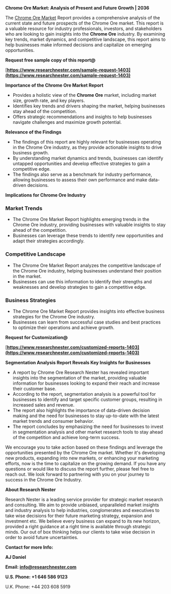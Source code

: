 ﻿<a name="_hlk168570615"></a><a name="_hlk168498031"></a>**Chrome Ore Market: Analysis of Present and Future Growth | 2036**

The [Chrome Ore Market](https://www.researchnester.com/reports/chrome-ore-market/1403) Report provides a comprehensive analysis of the current state and future prospects of the Chrome Ore market. This report is a valuable resource for industry professionals, investors, and stakeholders who are looking to gain insights into the **Chrome Ore** industry. By examining key trends, market dynamics, and competitive landscape, this report aims to help businesses make informed decisions and capitalize on emerging opportunities.

**Request free sample copy of this report@**

[**https://www.researchnester.com/sample-request-1403](https://www.researchnester.com/sample-request-1403)** 

**Importance of the Chrome Ore Market Report**

- Provides a holistic view of the **Chrome Ore** market, including market size, growth rate, and key players.
- Identifies key trends and drivers shaping the market, helping businesses stay ahead of the competition.
- Offers strategic recommendations and insights to help businesses navigate challenges and maximize growth potential.

**Relevance of the Findings**

- The findings of this report are highly relevant for businesses operating in the Chrome Ore industry, as they provide actionable insights to drive business growth.
- By understanding market dynamics and trends, businesses can identify untapped opportunities and develop effective strategies to gain a competitive edge.
- The findings also serve as a benchmark for industry performance, allowing businesses to assess their own performance and make data-driven decisions.

**Implications for Chrome Ore Industry**
### **Market Trends**
- The Chrome Ore Market Report highlights emerging trends in the Chrome Ore industry, providing businesses with valuable insights to stay ahead of the competition.
- Businesses can leverage these trends to identify new opportunities and adapt their strategies accordingly.
### **Competitive Landscape**
- The Chrome Ore Market Report analyzes the competitive landscape of the Chrome Ore industry, helping businesses understand their position in the market.
- Businesses can use this information to identify their strengths and weaknesses and develop strategies to gain a competitive edge.
### **Business Strategies**
- The Chrome Ore Market Report provides insights into effective business strategies for the Chrome Ore industry.
- Businesses can learn from successful case studies and best practices to optimize their operations and achieve growth.

**Request for Customization@**

[**https://www.researchnester.com/customized-reports-1403](https://www.researchnester.com/customized-reports-1403)** 

**Segmentation Analysis Report Reveals Key Insights for Businesses**

- A report by Chrome Ore Research Nester has revealed important insights into the segmentation of the market, providing valuable information for businesses looking to expand their reach and increase their customer base.
- According to the report, segmentation analysis is a powerful tool for businesses to identify and target specific customer groups, resulting in increased sales and revenue.
- The report also highlights the importance of data-driven decision making and the need for businesses to stay up-to-date with the latest market trends and consumer behavior.
- The report concludes by emphasizing the need for businesses to invest in segmentation analysis and other market research tools to stay ahead of the competition and achieve long-term success.

We encourage you to take action based on these findings and leverage the opportunities presented by the Chrome Ore market. Whether it's developing new products, expanding into new markets, or enhancing your marketing efforts, now is the time to capitalize on the growing demand. If you have any questions or would like to discuss the report further, please feel free to reach out. We look forward to partnering with you on your journey to success in the Chrome Ore Industry.

**About Research Nester**

Research Nester is a leading service provider for strategic market research and consulting. We aim to provide unbiased, unparalleled market insights and industry analysis to help industries, conglomerates and executives to take wise decisions for their future marketing strategy, expansion and investment etc. We believe every business can expand to its new horizon, provided a right guidance at a right time is available through strategic minds. Our out of box thinking helps our clients to take wise decision in order to avoid future uncertainties.

**Contact for more Info:**

**AJ Daniel**

**Email: info@researchnester.com**

**U.S. Phone: +1 646 586 9123**

U.K. Phone: +44 203 608 5919



